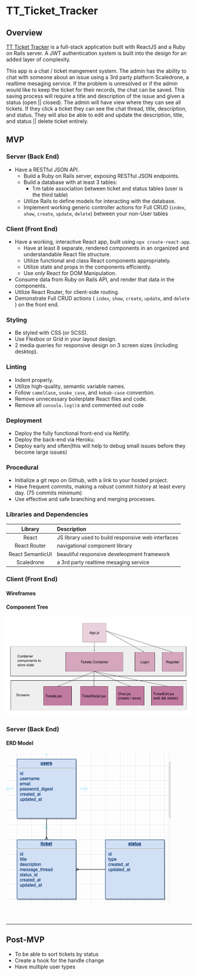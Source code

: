 # TT_Ticket_Tracker

## Overview
[TT Ticket Tracker](https://github.com/jeri-dilts/TT_Ticket_Tracker) is a full-stack application built with ReactJS and a Ruby on Rails server. A JWT authentication system is built into the design for an added layer of complexity.

This app is a chat / ticket mangement system. The admin has the ability to chat with someone about an issue using a 3rd party platform Scaledrone, a realtime mesaging service. If the problem is unresolved or if the admin would like to keep the ticket for their records, the chat can be saved. This saving process will require a title and description of the issue and given a status (open || closed). The admin will have view where they can see all tickets. If they click a ticket they can see the chat thread, title, description, and status. They will also be able to edit and update the description, title, and status || delete ticket entirely.

## MVP
### Server (Back End)

- Have a RESTful JSON API.
  - Build a Ruby on Rails server, exposing RESTful JSON endpoints.
  - Build a database with at least 3 tables:
    - 1:m table association between ticket and status tables (user is the third table)
  - Utilize Rails to define models for interacting with the database.
  - Implement working generic controller actions for Full CRUD (`index`, `show`, `create`, `update`, `delete`) between your non-User tables 

### Client (Front End)

- Have a working, interactive React app, built using `npx create-react-app`.
  - Have at least 8 separate, rendered components in an organized and understandable React file structure.
  - Utilize functional and class React components appropriately.
  - Utilize state and props in the components efficiently.
  - Use _only_ React for DOM Manipulation.
- Consume data from Ruby on Rails API, and render that data in the components.
- Utilize React Router, for client-side routing.
- Demonstrate Full CRUD actions ( `index`, `show`, `create`, `update`, and `delete` ) on the front end.

### Styling

- Be styled with CSS (or SCSS).
- Use Flexbox or Grid in your layout design.
- 2 media queries for responsive design on 3 screen sizes (including desktop).

### Linting

- Indent properly.
- Utilize high-quality, semantic variable names.
- Follow `camelCase`, `snake_case`, and `kebab-case` convention.
- Remove unnecessary boilerplate React files and code.
- Remove all `console.log()`s and commented out code 

### Deployment

- Deploy the fully functional front-end via Netlify.
- Deploy the back-end via Heroku.
- Deploy early and often(this will help to debug small issues before they become large issues)

### Procedural

- Initialize a git repo on Github, with a link to your hosted project.
- Have frequent commits, making a _robust_ commit history at least every day. (75 commits minimum)
- Use effective and safe branching and merging processes.

### Libraries and Dependencies
|     Library      | Description                                |
| :--------------: | :----------------------------------------- |
|      React       | JS library used to build responsive web interfaces|
|   React Router   | navigational component library             |
| React SemanticUI | beautiful responsive develeopment framework|
|    Scaledrone    | a 3rd party realtime mesaging service       |



### Client (Front End)

#### Wireframes

#### Component Tree
![Component Tree](./img/Component_Tree_TT.png)

### Server (Back End)

#### ERD Model
![ERD Model](./img/ERD_TT.png)

<br>

***

## Post-MVP
- To be able to sort tickets by status
- Create a hook for the handle change
- Have multiple user types